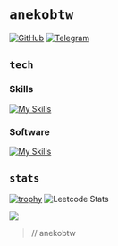 # `anekobtw`
[![GitHub](https://img.shields.io/badge/-anekobtw-black?labelColor=black&logo=github&logoColor=white&style=flat-square)](https://github.com/anekobtw/)
[![Telegram](https://img.shields.io/badge/-anekobtw-black?labelColor=black&logo=telegram&logoColor=white&style=flat-square)](https://t.me/anekobtw)

## `tech`
### Skills
[![My Skills](https://skillicons.dev/icons?i=py,cpp,dart,flutter,md,fastapi,sqlite,git)](https://skillicons.dev)
### Software
[![My Skills](https://skillicons.dev/icons?i=windows,linux,vscode,neovim,powershell,github)](https://skillicons.dev)

## `stats`
[![trophy](https://github-profile-trophy.vercel.app/?username=anekobtw&theme=discord)](https://github.com/ryo-ma/github-profile-trophy)
![Leetcode Stats](https://leetcard.jacoblin.cool/anekobtw)

![](https://komarev.com/ghpvc/?username=anekobtw&label=Profile%20views&color=000000&style=flat)
> // anekobtw

